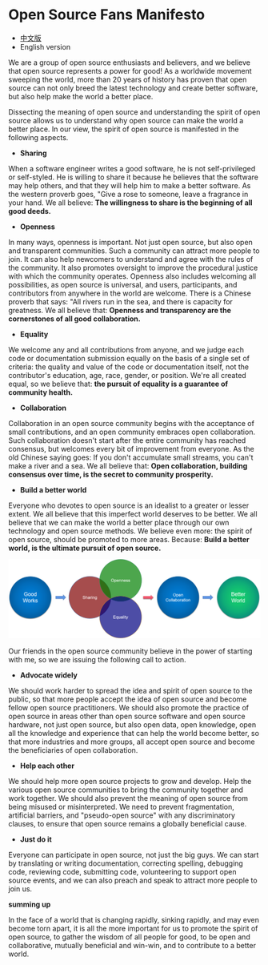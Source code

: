 # Open Source Fans Manifesto

* [中文版](README.md)
* English version

We are a group of open source enthusiasts and believers, and we believe that open source represents a power for good!  As a worldwide movement sweeping the world, more than 20 years of history has proven that open source can not only breed the latest technology and create better software, but also help make the world a better place.

Dissecting the meaning of open source and understanding the spirit of open source allows us to understand why open source can make the world a better place. In our view, the spirit of open source is manifested in the following aspects.

* **Sharing**

When a software engineer writes a good software, he is not self-privileged or self-styled. He is willing to share it because he believes that the software may help others, and that they will help him to make a better software. As the western proverb goes, "Give a rose to someone, leave a fragrance in your hand. We all believe: **The willingness to share is the beginning of all good deeds.**

* **Openness**

In many ways, openness is important. Not just open source, but also open and transparent communities. Such a community can attract more people to join. It can also help newcomers to understand and agree with the rules of the community. It also promotes oversight to improve the procedural justice with which the community operates. Openness also includes welcoming all possibilities, as open source is universal, and users, participants, and contributors from anywhere in the world are welcome. There is a Chinese proverb that says: "All rivers run in the sea, and there is capacity for greatness. We all believe that: **Openness and transparency are the cornerstones of all good collaboration.**

* **Equality**

We welcome any and all contributions from anyone, and we judge each code or documentation submission equally on the basis of a single set of criteria: the quality and value of the code or documentation itself, not the contributor's education, age, race, gender, or position. We're all created equal, so we believe that: **the pursuit of equality is a guarantee of community health.**

* **Collaboration**

Collaboration in an open source community begins with the acceptance of small contributions, and an open community embraces open collaboration. Such collaboration doesn't start after the entire community has reached consensus, but welcomes every bit of improvement from everyone. As the old Chinese saying goes: If you don't accumulate small streams, you can't make a river and a sea. We all believe that: **Open collaboration, building consensus over time, is the secret to community prosperity.**

* **Build a better world**

Everyone who devotes to open source is an idealist to a greater or lesser extent. We all believe that this imperfect world deserves to be better. We all believe that we can make the world a better place through our own technology and open source methods. We believe even more: the spirit of open source, should be promoted to more areas. Because: **Build a better world, is the ultimate pursuit of open source.**

![](oss.png)

Our friends in the open source community believe in the power of starting with me, so we are issuing the following call to action.

* **Advocate widely**

We should work harder to spread the idea and spirit of open source to the public, so that more people accept the idea of open source and become fellow open source practitioners. We should also promote the practice of open source in areas other than open source software and open source hardware, not just open source, but also open data, open knowledge, open all the knowledge and experience that can help the world become better, so that more industries and more groups, all accept open source and become the beneficiaries of open collaboration.

* **Help each other**

We should help more open source projects to grow and develop. Help the various open source communities to bring the community together and work together. We should also prevent the meaning of open source from being misused or misinterpreted. We need to prevent fragmentation, artificial barriers, and "pseudo-open source" with any discriminatory clauses, to ensure that open source remains a globally beneficial cause.

* **Just do it**

Everyone can participate in open source, not just the big guys. We can start by translating or writing documentation, correcting spelling, debugging code, reviewing code, submitting code, volunteering to support open source events, and we can also preach and speak to attract more people to join us.

**summing up**

In the face of a world that is changing rapidly, sinking rapidly, and may even become torn apart, it is all the more important for us to promote the spirit of open source, to gather the wisdom of all people for good, to be open and collaborative, mutually beneficial and win-win, and to contribute to a better world.
